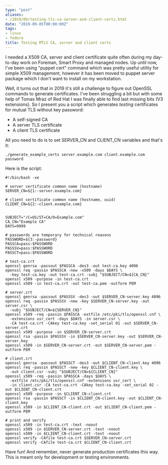 ```yaml
---
type: "post"
aliases:
- /2019/09/testing-tls-ca-server-and-client-certs.html
date: "2019-09-05T00:00:00Z"
tags:
- linux
- fedora
title: Testing MTLS CA, server and client certs
---
```


I needed a X509 CA, server and client certificate quite often during my
day-to-day work on Foreman, Smart Proxy and managed nodes. Up until now, I've
been using "puppet cert" command which was pretty useful utility for simple
X509 management, however it has been moved to puppet server package which I
don't want to install on my workstation.

Well, it turns out that in 2019 it's still a challenge to figure out OpenSSL
commands to generate certificates. I've been struggling a bit but with some
help of Tomas Mraz of Red Hat I was finally able to find last missing bits (V3
extensions). So I present you a script which generates *testing* certificates
for mutual TLS without key password:

* A self-signed CA
* A server TLS certificate
* A client TLS certificate

All you need to do is to set SERVER_CN and CLIENT_CN variables and that's it:

    ./generate_example_certs server.example.com client.example.com password

Here is the script:


```
#!/bin/bash -xe

# server certificate common name (hostname)
SERVER_CN=${1:-server.example.com}

# client certificate common name (hostname, uuid)
CLIENT_CN=${2:-client.example.com}


SUBJECT="/C=US/ST=CA/O=Example.com"
CA_CN="Example CA"
DAYS=9999

# passwords are temporary for technical reasons
PASSWORD=${3:-password}
PASSCA=pass:$PASSWORD
PASSSV=pass:$PASSWORD
PASSCT=pass:$PASSWORD

# test-ca.crt
openssl genrsa -passout $PASSCA -des3 -out test-ca.key 4096
openssl req -passin $PASSCA -new -x509 -days $DAYS \
  -key test-ca.key -out test-ca.crt -subj "$SUBJECT/CN=${CA_CN}"
openssl x509 -purpose -in test-ca.crt
openssl x509 -in test-ca.crt -out test-ca.pem -outform PEM

# server.crt
openssl genrsa -passout $PASSSV -des3 -out $SERVER_CN-server.key 4096
openssl req -passin $PASSSV -new -key $SERVER_CN-server.key -out server.csr \
  -subj "$SUBJECT/CN=${SERVER_CN}"
openssl x509 -req -passin $PASSCA -extfile /etc/pki/tls/openssl.cnf \
  -extensions usr_cert -days $DAYS -in server.csr \
  -CA test-ca.crt -CAkey test-ca.key -set_serial 01 -out $SERVER_CN-server.crt
openssl x509 -purpose -in $SERVER_CN-server.crt
openssl rsa -passin $PASSSV -in $SERVER_CN-server.key -out $SERVER_CN-server.key
openssl x509 -in $SERVER_CN-server.crt -out $SERVER_CN-server.pem -outform PEM

# client.crt
openssl genrsa -passout $PASSCT -des3 -out $CLIENT_CN-client.key 4096
openssl req -passin $PASSCT -new -key $CLIENT_CN-client.key \
  -out client.csr -subj "$SUBJECT/CN=${CLIENT_CN}"
openssl x509 -req -passin $PASSCA -days $DAYS \
  -extfile /etc/pki/tls/openssl.cnf -extensions usr_cert \
  -in client.csr -CA test-ca.crt -CAkey test-ca.key -set_serial 02 -out $CLIENT_CN-client.crt
openssl x509 -purpose -in $CLIENT_CN-client.crt
openssl rsa -passin $PASSCT -in $CLIENT_CN-client.key -out $CLIENT_CN-client.key
openssl x509 -in $CLIENT_CN-client.crt -out $CLIENT_CN-client.pem -outform PEM

# print and verify
openssl x509 -in test-ca.crt -text -noout
openssl x509 -in $SERVER_CN-server.crt -text -noout
openssl x509 -in $CLIENT_CN-client.crt -text -noout
openssl verify -CAfile test-ca.crt $SERVER_CN-server.crt
openssl verify -CAfile test-ca.crt $CLIENT_CN-client.crt
```

Have fun! And remember, never generate production certificates this way. This
is meant only for development or testing environments.
